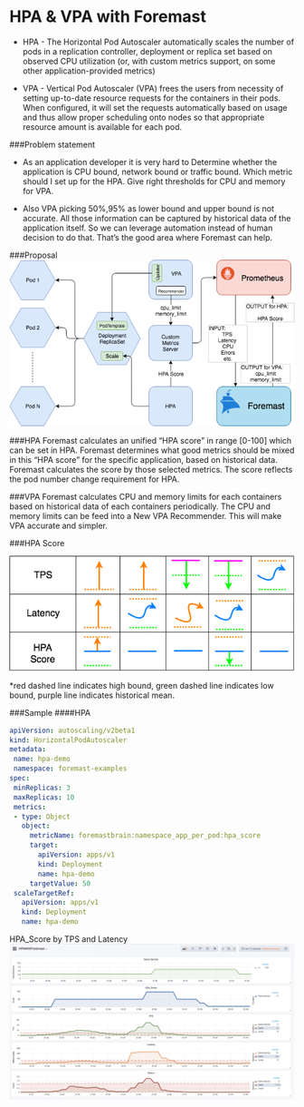 # HPA & VPA with Foremast

- HPA - The Horizontal Pod Autoscaler automatically scales the number of pods in a replication controller, deployment or replica set based on observed CPU utilization (or, with custom metrics support, on some other application-provided metrics)

- VPA - Vertical Pod Autoscaler (VPA) frees the users from necessity of setting up-to-date resource requests for the containers in their pods. When configured, it will set the requests automatically based on usage and thus allow proper scheduling onto nodes so that appropriate resource amount is available for each pod.

###Problem statement
- As an application developer it is very hard to
Determine whether the application is CPU bound, network bound or traffic bound.
Which metric should I set up for the HPA.
Give right thresholds for CPU and memory for VPA.

- Also VPA picking 50%,95% as lower bound and upper bound is not accurate.
All those information can be captured by historical data of the application itself.  So we can leverage automation instead of human decision to do that. 
That’s the good area where Foremast can help.

###Proposal
![](images/HPA_VPA_Foremat.png)

###HPA
Foremast calculates an unified “HPA score” in range [0-100] which can be set in HPA.
Foremast determines what good metrics should be mixed in this “HPA score” for the specific application, based on historical data.
Foremast calculates the score by those selected metrics.
The score reflects the pod number change requirement for HPA.


###VPA
Foremast calculates CPU and memory limits for each containers based on historical data of each containers periodically.
The CPU and memory limits can be feed into a New VPA Recommender.
This will make VPA accurate and simpler.

###HPA Score

![](images/HPA_Score.png)

*red dashed line indicates high bound, green dashed line indicates low bound, purple line indicates historical mean.


###Sample
####HPA

```yaml
apiVersion: autoscaling/v2beta1
kind: HorizontalPodAutoscaler
metadata:
 name: hpa-demo
 namespace: foremast-examples
spec:
 minReplicas: 3
 maxReplicas: 10
 metrics:
 - type: Object
   object:
     metricName: foremastbrain:namespace_app_per_pod:hpa_score
     target:
       apiVersion: apps/v1
       kind: Deployment
       name: hpa-demo
     targetValue: 50
 scaleTargetRef:
   apiVersion: apps/v1
   kind: Deployment
   name: hpa-demo
```

HPA_Score by TPS and  Latency
![](images/HPA_DEMO.png)
